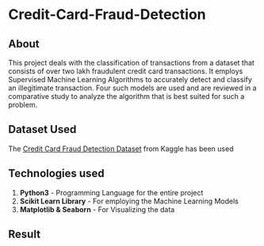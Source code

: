 # Credit-Card-Fraud-Detection
## About
This project deals with the classification of transactions from a dataset that consists of over two lakh fraudulent credit card transactions. It employs Supervised Machine Learning Algorithms to accurately detect and classify an illegitimate transaction. Four such models are used and are reviewed in a comparative study to analyze the algorithm that is best suited for such a problem.
## Dataset Used
The [Credit Card Fraud Detection Dataset](https://www.kaggle.com/mlg-ulb/creditcardfraud) from Kaggle has been used
## Technologies used
1. **Python3** - Programming Language for the entire project
2. **Scikit Learn Library** -  For employing the Machine Learning Models
3. **Matplotlib & Seaborn** - For Visualizing the data
## Result

